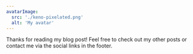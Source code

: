```yaml
---
avatarImage:
  src: './keno-pixelated.png'
  alt: 'My avatar'
---
```


Thanks for reading my blog post! Feel free to check out my other posts or contact me via the social links in the footer.
